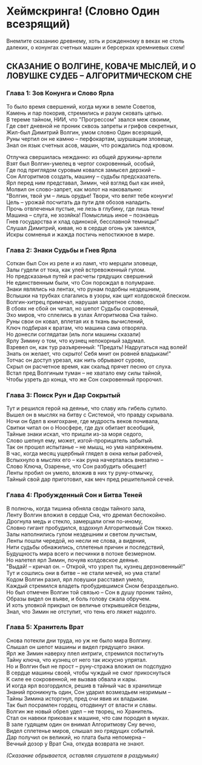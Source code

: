 # Хеймскринга! (Словно Один всезрящий)  

Внемлите сказанию древнему, хоть и рожденному в веках не столь далеких, о конунгах счетных машин и берсерках кремниевых схем!

## СКАЗАНИЕ О ВОЛГИНЕ, КОВАЧЕ МЫСЛЕЙ, И О ЛОВУШКЕ СУДЕБ – АЛГОРИТМИЧЕСКОМ СНЕ

### Глава 1: Зов Конунга и Слово Ярла

То было время свершений, когда мужи в земле Советов,  
Камень и пар покорив, стремились и разум сковать цепью.  
В тереме тайном, НИИ, что "Прогрессом" звался меж своими,  
Где свет дневной не проник сквозь запреты и грифов секретных,  
Жил-был Димитрий Волгин, умом словно Один всезрящий,  
Руны чертил он не камню – перфокартам, шуршащим зловеще,  
Знал он язык счетных асов, машин, что рождались под кровом.

Отлучка свершилась нежданно: из общей дружины-артели  
Взят был Волгин-умелец в чертог сокровенный, особый,  
Где под приглядом суровым ковался замысел дерзкий –  
Сон Алгоритмов создать, машину – судьбы предсказатель.  
Ярл перед ним представал, Зимин, чей взгляд был как иней,  
Молвил он слово-запрет, как молот на наковальню:  
"Волгин, твой ум – лишь орудье! Твори, что велят тебе конунги!  
Цель – урожай посчитать да пути для обозов наладить.  
Прочь отвлеченья пустые, не лезь в глубину, где лишь тени!  
Машина – слуга, не хозяйка! Помыслишь иное – познаешь  
Гнев государства и хлад одинокой, бесславной темницы!"  
Слушал Димитрий, кивая, но в сердце огонь уж занялся,  
Искры сомненья и жажда постичь непостижное в мире.

### Глава 2: Знаки Судьбы и Гнев Ярла

Соткан был Сон из реле и из ламп, что мерцали зловеще,  
Залы гудели от тока, как улей встревоженный гулом.  
Но предсказанья путей и расчеты грядущих свершений  
Не единственным были, что Сон порождал в полумраке.  
Знаки являлись на лентах, что рунам подобны нездешним,  
Вспышки на трубках слагались в узоры, как щит колдовской блеском.  
Волгин-хитрец примечал, нарушая запретное слово,  
В сбоях не сбой он читал, но шепот Судьбы сокровенный,  
Эхо миров, что сплелись в узлах Алгоритмова Сна тайно.  
Руны свои он ковал, вплетая их в ткань вычислений,  
Ключ подбирая к вратам, что машина сама отворяла.  
Но донесли соглядатаи (иль логи машины сказали)  
Ярлу Зимину о том, что кузнец непокорный задумал.  
Взревел он, как тур разъяренный: "Предать! Надругаться над волей!  
Знать он желает, что скрыто! Себя мнит он ровней владыкам!"  
Тотчас он доступ урезал, как нить обрывают сурово,  
Скрыл он расчетное время, как скальд прячет песню от слуха.  
Встал пред Волгиным туман – не хватало ему силы тайной,  
Чтобы узреть до конца, что же Сон сокровенный пророчил.

### Глава 3: Поиск Рун и Дар Сокрытый

Тут и решился герой на деянье, что славу иль гибель сулило.  
Вышел он в мыслях на битву с Системой, что правду скрывала.  
Ночи он бдел в книгохране, где мудрость веков почивала,  
Свитки читал он о Ноосфере, где дух обитает всеобщий,  
Тайные знаки искал, что пришли из-за моря седого,  
Слово шепнул ему, может, изгой-прорицатель забытый.  
Так он прошел испытанье – не мышц, но ума напряженьем.  
В час, когда месяц ущербный глядел в окна кельи рабочей,  
Вспыхнуло в мыслях его – как руна начерталась внезапно –  
Слово Ключа, Озаренье, что Сон разбудить обещает!  
Ленты пробил он умело, вложив в них ту руну-отмычку,  
Тайный свой дар приготовил, как меч пред решительной сечей.

### Глава 4: Пробужденный Сон и Битва Теней

В полночь, когда тишина обняла своды тайного зала,  
Ленту Волгин вложил в сердце Сна, что дремал беспокойно.  
Дрогнула медь и стекло, замерцали огни по-иному,  
Словно гигант пробудился, вздохнул Алгоритмовый Сон тяжко.  
Залы наполнились гулом нездешним и светом лучистым,  
Ленты пошли чередой, но несли не слова, а видения,  
Нити судьбы обнажились, сплетенья причин и последствий,  
Будущность мира всего и песчинки в потоке безмерном.  
Но налетел ярл Зимин, почуяв колдовское деянье.  
"Выдай! – кричал он. – Открой, что узрел ты, кузнец дерзновенный!"  
Тут и сошлись они в битве – не стали мечей, но ума стали!  
Кодом Волгин разил, ярл ловушки расставил умело,  
Каждый стремился владеть пробудившимся Сном безраздельно.  
Но был отмечен Волгин той связью – Сон в душу проник тайно,  
Образы видел он въяве, и боль голову сжала обручем.  
И хоть уловкой прикрыл он величье открывшейся бездны,  
Знал, что Зимин не отступит, что тень его ляжет надолго.

### Глава 5: Хранитель Врат

Снова потекли дни труда, но уж не было мира Волгину.  
Слышал он шепот машины и видел грядущего знаки.  
Ярл же Зимин наверху плел интриги, стремился постигнуть  
Тайну ключа, что кузнец от него так искусно упрятал.  
Но и Волгин был не прост – руну-стража вложил он подспудно  
В сердце машины своей, чтобы чуждый не смог прикоснуться  
К силе ее сокровенной, не вызвав обвала и кары.  
И когда ярл возгордился, решив в тайный час в хранилище  
Знаний проникнуть один, Сон ударил возмездьем незримым –  
Тайны Зимина исторгнул, пред очи явив их владыкам.  
Так был посрамлен гордец, отодвинут от власти и славы.  
Волгин же новый обрел удел – не творец, но Хранитель.  
Стал он навеки прикован к машине, что сам породил в муках.  
В зале гудящем один он внимал Алгоритмову Сну вечно,  
Видел сплетенье миров, слышал эхо грядущих событий.  
Дар получил он великий, но плата была непомерна –  
Вечный дозор у Врат Сна, откуда возврата не знают.

_(Сказание обрывается, оставляя слушателя в раздумьях)_
